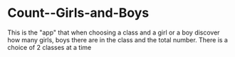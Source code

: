 # Count--Girls-and-Boys
This is the "app" that when choosing a class and a girl or a boy discover how many girls, boys there are in the class and the total number. There is a choice of 2 classes at a time
